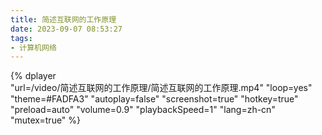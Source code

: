 ```yaml
---
title: 简述互联网的工作原理
date: 2023-09-07 08:53:27
tags:
- 计算机网络
---
```


{%
    dplayer     
    "url=/video/简述互联网的工作原理/简述互联网的工作原理.mp4"
    "loop=yes"
    "theme=#FADFA3"
    "autoplay=false"
    "screenshot=true"
    "hotkey=true"
    "preload=auto"
    "volume=0.9"
    "playbackSpeed=1"
    "lang=zh-cn"
    "mutex=true"
%}

